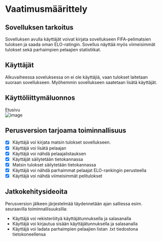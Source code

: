 # Vaatimusmäärittely

## Sovelluksen tarkoitus
Sovelluksen avulla käyttäjät voivat kirjata sovellukseen FIFA-pelimatsien tuloksen ja saada oman ELO-ratingin. Sovellus näyttää myös viimeisimmät tulokset sekä parhaimpien pelaajien statistiikat.

## Käyttäjät
Alkuvaiheessa soveluksessa on ei ole käyttäjiä, vaan tulokset laitetaan suoraan sovellukseen. Myöhemmin sovellukseen saatetaan lisätä käyttäjät.

## Käyttöliittymäluonnos

Etusivu  
![image](https://github.com/user-attachments/assets/7ed844cb-c1e5-478e-bbb4-ab4234d54fac)

## Perusversion tarjoama toiminnallisuus

- [x] Käyttäjä voi kirjata matsin tulokset sovellukseen.
- [x] Käyttäjä voi lisätä pelaajan
- [x] Käyttäjä voi nähdä pelaajalistauksen
- [x] Käyttäjät säilytetään tietokannassa
- [x] Matsin tulokset säilytetään tietokannassa
- [x] Käyttäjä voi nähdä parhaimmat pelaajat ELO-rankingin perusteella
- [x] Käyttäjä voi nähdä viimeisimmät pelitulokset

## Jatkokehitysideoita

Perusversion jälkeen järjestelmää täydennetään ajan salliessa esim. seuraavilla toiminnallisuuksilla:

- Käyttäjä voi rekisteröityä käyttäjätunnuksella ja salasanalla
- Käyttäjä voi kirjautua sisään käyttäjätunnuksella ja salasanalla
- Käyttäjä voi ladata parhaimpien pelaajien listan .txt tiedostona tietokoneellensa

